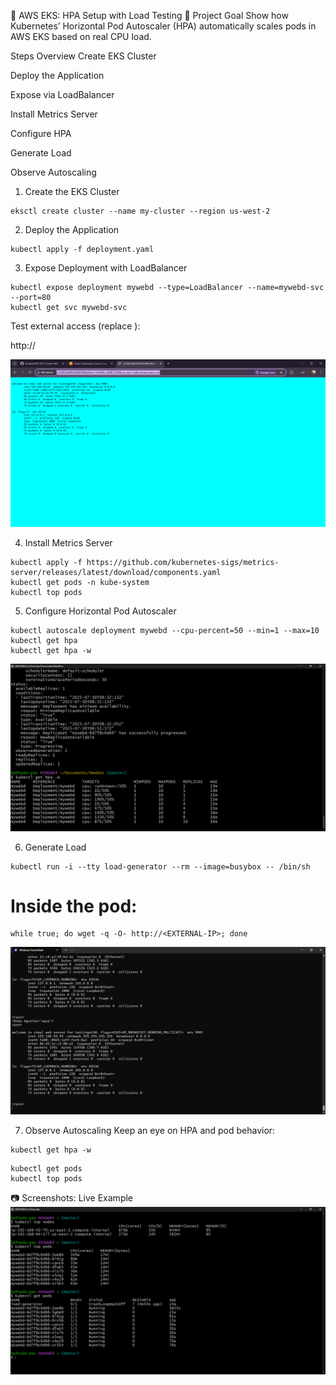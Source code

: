 
🚀 AWS EKS: HPA Setup with Load Testing
🎯 Project Goal
Show how Kubernetes’ Horizontal Pod Autoscaler (HPA) automatically scales pods in AWS EKS based on real CPU load.

Steps Overview
Create EKS Cluster

Deploy the Application

Expose via LoadBalancer

Install Metrics Server

Configure HPA

Generate Load

Observe Autoscaling

1. Create the EKS Cluster
```
eksctl create cluster --name my-cluster --region us-west-2
```
2. Deploy the Application
```
kubectl apply -f deployment.yaml
```
3. Expose Deployment with LoadBalancer
```
kubectl expose deployment mywebd --type=LoadBalancer --name=mywebd-svc --port=80
kubectl get svc mywebd-svc
```

Test external access (replace <EXTERNAL-IP>):


http://<EXTERNAL-IP>

![Image Alt](https://github.com/abhi-gadge1773/EKS-Cluster-with-HPA/blob/main/Screenshot%202025-07-30%20142556.png?raw=true)



4. Install Metrics Server
```
kubectl apply -f https://github.com/kubernetes-sigs/metrics-server/releases/latest/download/components.yaml
kubectl get pods -n kube-system
kubectl top pods
```

5. Configure Horizontal Pod Autoscaler
```
kubectl autoscale deployment mywebd --cpu-percent=50 --min=1 --max=10
kubectl get hpa
kubectl get hpa -w
```

![Image Alt](https://github.com/abhi-gadge1773/EKS-Cluster-with-HPA/blob/main/Screenshot%202025-07-30%20142542.png?raw=true)


6. Generate Load
```
kubectl run -i --tty load-generator --rm --image=busybox -- /bin/sh
```

# Inside the pod:
```
while true; do wget -q -O- http://<EXTERNAL-IP>; done
```

![Image Alt](https://github.com/abhi-gadge1773/EKS-Cluster-with-HPA/blob/main/Screenshot%202025-07-30%20142552.png?raw=true)


7. Observe Autoscaling
Keep an eye on HPA and pod behavior:

```
kubectl get hpa -w
```
```
kubectl get pods
kubectl top pods
```

📷 Screenshots: Live Example
![Image Alt](https://github.com/abhi-gadge1773/EKS-Cluster-with-HPA/blob/main/Screenshot%202025-07-30%20142548.png?raw=true)

